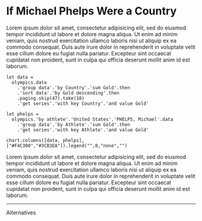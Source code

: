 If Michael Phelps Were a Country
==================

Lorem ipsum dolor sit amet, consectetur adipisicing elit, sed do eiusmod tempor incididunt ut labore 
et dolore magna aliqua. Ut enim ad minim veniam, quis nostrud exercitation ullamco laboris nisi ut 
aliquip ex ea commodo consequat. Duis aute irure dolor in reprehenderit in voluptate velit esse cillum
dolore eu fugiat nulla pariatur. Excepteur sint occaecat cupidatat non proident, sunt in culpa qui 
officia deserunt mollit anim id est laborum.

```
let data =
  olympics.data
    .'group data'.'by Country'.'sum Gold'.then
    .'sort data'.'by Gold descending'.then
    .paging.skip(47).take(10)
    .'get series'.'with key Country'.'and value Gold'

let phelps =
  olympics.'by athlete'.'United States'.'PHELPS, Michael'.data
    .'group data'.'by Athlete'.'sum Gold'.then
    .'get series'.'with key Athlete'.'and value Gold'

chart.columns([data, phelps], ["#F4C300","#3CB3EA"]).legend("",0,"none","")
```

Lorem ipsum dolor sit amet, consectetur adipisicing elit, sed do eiusmod tempor incididunt ut labore 
et dolore magna aliqua. Ut enim ad minim veniam, quis nostrud exercitation ullamco laboris nisi ut 
aliquip ex ea commodo consequat. Duis aute irure dolor in reprehenderit in voluptate velit esse cillum
dolore eu fugiat nulla pariatur. Excepteur sint occaecat cupidatat non proident, sunt in culpa qui 
officia deserunt mollit anim id est laborum.

----------------------------------------------------------------------------------------------------

Alternatives
